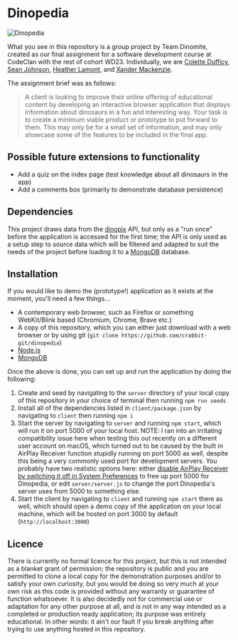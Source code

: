 # Dinopedia

![Dinopedia](/client/src/static/assets/dinopedia_screenshot.png)

What you see in this repository is a group project by Team Dinomite, created as our final assignment for a software development course at CodeClan with the rest of cohort WD23. Individually, we are [Colette Dufficy](https://github.com/ColetteDufficy), [Sean Johnson](https://github.com/sjohns2020), [Heather Lamont](https://github.com/HeatherLamont), and [Xander Mackenzie](https://github.com/crabbit-git).

The assignment brief was as follows:

> A client is looking to improve their online offering of educational content by developing an interactive browser application that displays information about dinosaurs in a fun and interesting way. Your task is to create a minimum viable product or prototype to put forward to them. This may only be for a small set of information, and may only showcase some of the features to be included in the final app.

## Possible future extensions to functionality
- Add a quiz on the index page (test knowledge about all dinosaurs in the app)
- Add a comments box (primarily to demonstrate database persistence)

## Dependencies
This project draws data from the [dinopix](https://github.com/judymou/dinopix) API, but only as a "run once" before the application is accessed for the first time; the API is only used as a setup step to source data which will be filtered and adapted to suit the needs of the project before loading it to a [MongoDB](https://www.mongodb.com/) database.

## Installation
If you would like to demo the (prototype!) application as it exists at the moment, you'll need a few things...
- A contemporary web browser, such as Firefox or something WebKit/Blink based (Chromium, Chrome, Brave etc.)
- A copy of this repository, which you can either just download with a web browser or by using git (`git clone https://github.com/crabbit-git/dinopedia`)
- [Node.js](https://nodejs.org/)
- [MongoDB](https://www.mongodb.com/)

Once the above is done, you can set up and run the application by doing the following:
1. Create and seed by navigating to the `server` directory of your local copy of this repository in your choice of terminal then running `npm run seeds`
2. Install all of the dependencies listed in `client/package.json` by navigating to `client` then running `npm i`
3. Start the server by navigating to `server` and running `npm start`, which will run it on port 5000 of your local host. NOTE: I ran into an irritating compatibility issue here when testing this out recently on a different user account on macOS, which turned out to be caused by the built in AirPlay Receiver function stupidly running on port 5000 as well, despite this being a very commonly used port for development servers. You probably have two realistic options here: either [disable AirPlay Receiver by switching it off in System Preferences](https://nono.ma/port-5000-used-by-control-center-in-macos-controlce) to free up port 5000 for Dinopedia, or edit `server/server.js` to change the port Dinopedia's server uses from 5000 to something else.
4. Start the client by navigating to `client` and running `npm start` there as well, which should open a demo copy of the application on your local machine, which will be hosted on port 3000 by default (`http://localhost:3000`)

## Licence
There is currently no formal licence for this project, but this is not intended as a blanket grant of permission; the repository is public and you are permitted to clone a local copy for the demonstration purposes and/or to satisfy your own curiosity, but you would be doing so very much at your own risk as this code is provided without any warranty or guarantee of function whatsoever. It is also decidedly not for commercial use or adaptation for any other purpose at all, and is not in any way intended as a completed or production ready application; its purpose was entirely educational. In other words: it ain't our fault if you break anything after trying to use anything hosted in this repository.
